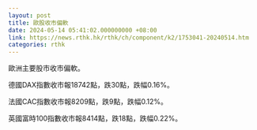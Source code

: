 ```yaml
---
layout: post
title: 歐股收市偏軟
date: 2024-05-14 05:41:02.000000000 +08:00
link: https://news.rthk.hk/rthk/ch/component/k2/1753041-20240514.htm
categories: rthk
---
```


歐洲主要股市收市偏軟。

德國DAX指數收市報18742點，跌30點，跌幅0.16%。

法國CAC指數收市報8209點，跌9點，跌幅0.12%。

英國富時100指數收市報8414點，跌18點，跌幅0.22%。
